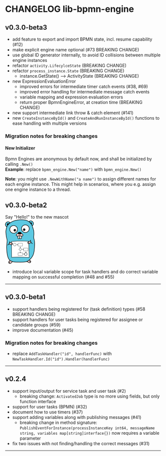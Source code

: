 
# CHANGELOG lib-bpmn-engine

## v0.3.0-beta3

* add feature to export and import BPMN state, incl. resume capability (#12)
* make explicit engine name optional (#73 BREAKING CHANGE)
* use global ID generator internally, to avoid ID collisions between multiple engine instances 
* refactor `activity.LifecylceState` (BREAKING CHANGE)
* refactor `process_instance.State` (BREAKING CHANGE)
   * instance.GetState() --> ActivityState (BREAKING CHANGE)
* new ExpressionEvaluationError
  * improved errors for intermediate timer catch events (#38, #69)
  * improved error handling for intermediate message catch events
  * variable mapping and expression evaluation errors
  * return proper BpmnEngineError, at creation time (BREAKING CHANGE)
* new support intermediate link throw & catch element (#141)
* new `CreateInstanceById()` and `CreateAndRunInstanceById()` functions to ease handling with multiple versions

### Migration notes for breaking changes

#### New Initializer

Bpmn Engines are anonymous by default now, and shall be initialized by calling `.New()` \
**Example**: replace `bpmn_engine.New("name")` with `bpmn_engine.New()`

**Note**: you might use `.NewWithName("a name")` to assign different names for each engine instance.
This might help in scenarios, where you e.g. assign one engine instance to a thread.

## v0.3.0-beta2

Say "Hello!" to the new mascot \
![](./art/gopher-lib-bpmn-engine-96.png)

* introduce local variable scope for task handlers and do correct variable mapping on successful completion (#48 and #55)

----

## v0.3.0-beta1

* support handlers being registered for (task definition) types (#58 BREAKING CHANGE)
* support handlers for user tasks being registered for assignee or candidate groups (#59)
* improve documentation (#45)

### Migration notes for breaking changes

- replace ```AddTaskHandler("id", handlerFunc)``` with ```NewTaskHandler.Id("id").Handler(handlerFunc)```

----

## v0.2.4

* support input/output for service task and user task (#2)
   * breaking change: ```ActivatedJob``` type is no more using fields, but only function interface
* support for user tasks (BPMN) (#32)
* document how to use timers (#37)
* support adding variables along with publishing messages (#41)
   * breaking change in method signature: ```PublishEventForInstance(processInstanceKey int64, messageName string, variables map[string]interface{})``` now requires a variable parameter
* fix two issues with not finding/handling the correct messages (#31)

----
